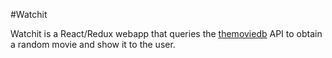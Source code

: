 #Watchit

Watchit is a React/Redux webapp that queries the [themoviedb](https://www.themoviedb.org) API to
obtain a random movie and show it to the user.

